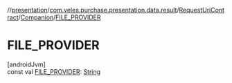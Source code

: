 //[presentation](../../../../index.md)/[com.veles.purchase.presentation.data.result](../../index.md)/[RequestUriContract](../index.md)/[Companion](index.md)/[FILE_PROVIDER](-f-i-l-e_-p-r-o-v-i-d-e-r.md)

# FILE_PROVIDER

[androidJvm]\
const val [FILE_PROVIDER](-f-i-l-e_-p-r-o-v-i-d-e-r.md): [String](https://kotlinlang.org/api/latest/jvm/stdlib/kotlin/-string/index.html)
